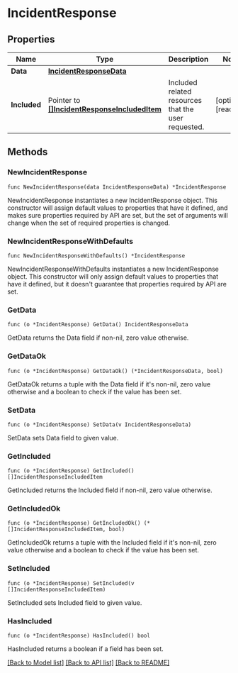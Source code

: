 # IncidentResponse

## Properties

Name | Type | Description | Notes
---- | ---- | ----------- | ------
**Data** | [**IncidentResponseData**](IncidentResponseData.md) |  | 
**Included** | Pointer to [**[]IncidentResponseIncludedItem**](IncidentResponseIncludedItem.md) | Included related resources that the user requested. | [optional] [readonly] 

## Methods

### NewIncidentResponse

`func NewIncidentResponse(data IncidentResponseData) *IncidentResponse`

NewIncidentResponse instantiates a new IncidentResponse object.
This constructor will assign default values to properties that have it defined,
and makes sure properties required by API are set, but the set of arguments
will change when the set of required properties is changed.

### NewIncidentResponseWithDefaults

`func NewIncidentResponseWithDefaults() *IncidentResponse`

NewIncidentResponseWithDefaults instantiates a new IncidentResponse object.
This constructor will only assign default values to properties that have it defined,
but it doesn't guarantee that properties required by API are set.

### GetData

`func (o *IncidentResponse) GetData() IncidentResponseData`

GetData returns the Data field if non-nil, zero value otherwise.

### GetDataOk

`func (o *IncidentResponse) GetDataOk() (*IncidentResponseData, bool)`

GetDataOk returns a tuple with the Data field if it's non-nil, zero value otherwise
and a boolean to check if the value has been set.

### SetData

`func (o *IncidentResponse) SetData(v IncidentResponseData)`

SetData sets Data field to given value.


### GetIncluded

`func (o *IncidentResponse) GetIncluded() []IncidentResponseIncludedItem`

GetIncluded returns the Included field if non-nil, zero value otherwise.

### GetIncludedOk

`func (o *IncidentResponse) GetIncludedOk() (*[]IncidentResponseIncludedItem, bool)`

GetIncludedOk returns a tuple with the Included field if it's non-nil, zero value otherwise
and a boolean to check if the value has been set.

### SetIncluded

`func (o *IncidentResponse) SetIncluded(v []IncidentResponseIncludedItem)`

SetIncluded sets Included field to given value.

### HasIncluded

`func (o *IncidentResponse) HasIncluded() bool`

HasIncluded returns a boolean if a field has been set.


[[Back to Model list]](../README.md#documentation-for-models) [[Back to API list]](../README.md#documentation-for-api-endpoints) [[Back to README]](../README.md)


